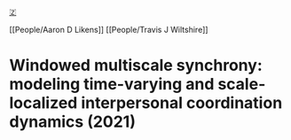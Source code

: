 [🇿](zotero://select/library/items/ZQDF9YB6)

[[People/Aaron D Likens]] [[People/Travis J Wiltshire]] 
# Windowed multiscale synchrony: modeling time-varying and scale-localized interpersonal coordination dynamics (2021)

